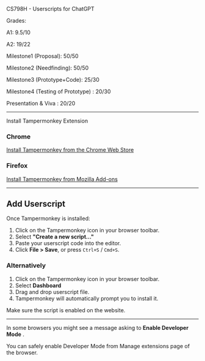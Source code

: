 CS798H - Userscripts for ChatGPT

Grades:

A1: 9.5/10

A2: 19/22

Milestone1 (Proposal): 50/50

Milestone2 (Needfinding): 50/50

Milestone3 (Prototype+Code): 25/30

Milestone4 (Testing of Prototype) : 20/30

Presentation & Viva : 20/20

---

Install Tampermonkey Extension

### Chrome  
[Install Tampermonkey from the Chrome Web Store](https://chromewebstore.google.com/detail/tampermonkey/dhdgffkkebhmkfjojejmpbldmpobfkfo)

### Firefox  
[Install Tampermonkey from Mozilla Add-ons](https://addons.mozilla.org/en-US/firefox/addon/tampermonkey/)

---

## Add Userscript

Once Tampermonkey is installed:

1. Click on the Tampermonkey icon in your browser toolbar.
2. Select **"Create a new script..."**
3. Paste your userscript code into the editor.
4. Click **File > Save**, or press `Ctrl+S` / `Cmd+S`.

### Alternatively

1. Click on the Tampermonkey icon in your browser toolbar.
2. Select **Dashboard**
3. Drag and drop userscript file.
4. Tampermonkey will automatically prompt you to install it.

Make sure the script is enabled on the website.

---

In some browsers you might see a message asking to **Enable Developer Mode** .
  
You can safely enable Developer Mode from Manage extensions page of the browser.

